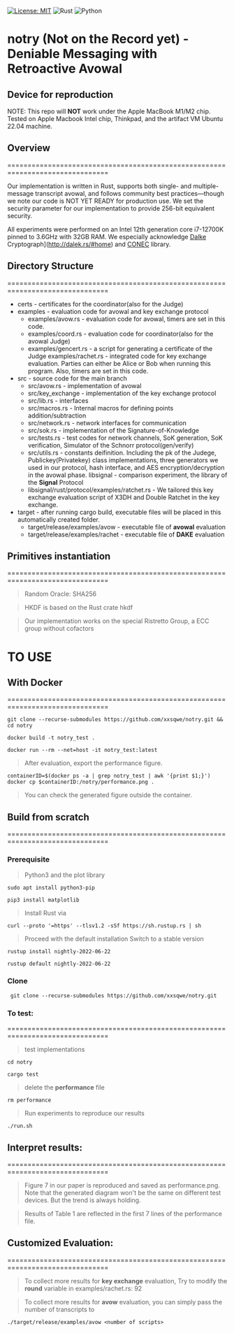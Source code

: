 [![License: MIT](https://img.shields.io/badge/License-MIT-yellow.svg)](https://opensource.org/licenses/MIT)
![Rust](https://img.shields.io/badge/rust-%23000000.svg?style=for-the-badge&logo=rust&logoColor=white)
![Python](https://img.shields.io/badge/python-3670A0?style=for-the-badge&logo=python&logoColor=ffdd54)


# notry (Not on the Record yet) - Deniable Messaging with Retroactive Avowal

## Device for reproduction
NOTE: This repo will **NOT** work under the Apple MacBook M1/M2 chip. 
Tested on Apple Macbook Intel chip, Thinkpad, and the artifact VM Ubuntu 22.04 machine.
## Overview
===============================================================================

Our implementation is written in Rust, supports both single- and
multiple-message transcript avowal, and follows community best
practices—though we note our code is NOT YET READY for production
use. We set the security parameter for our implementation to provide 256-bit equivalent security. 

All experiments were performed on an Intel 12th generation core i7-12700K pinned to 3.6GHz with
32GB RAM.
We especially acknowledge [Dalke](http://dalek.rs/#home) Cryptograph](http://dalek.rs/#home) and [CONEC](https://github.com/kwantam/conec) library.

## Directory Structure
===============================================================================
- certs - certificates for the coordinator(also for the Judge)
-  examples - evaluation code for avowal and key exchange protocol
     - examples/avow.rs - evaluation code for avowal, timers are set in this code.
     - examples/coord.rs - evaluation code for coordinator(also for the avowal Judge)
     - examples/gencert.rs - a script for generating a certificate of the Judge
examples/rachet.rs - integrated code for key exchange evaluation. Parties can either be Alice or Bob when running this program. Also, timers are set in this code.
- src - source code for the main branch
     - src/avow.rs - implementation of avowal
     - src/key_exchange - implementation of the key exchange protocol
     - src/lib.rs - interfaces
     - src/macros.rs - Internal macros for defining points addition/subtraction
     - src/network.rs - network interfaces for communication
     - src/sok.rs - implementation of the Signature-of-Knowledge
     - src/tests.rs - test codes for network channels, SoK generation, SoK verification, Simulator of the Schnorr protocol(gen/verify)
     - src/utils.rs - constants deifinition. Including the pk of the Judege, Publickey(Privatekey) class implementations, three generators we used in our protocol, hash interface, and AES encryption/decryption in the avowal phase.
libsignal - comparison experiment, the library of the **Signal** Protocol
     - libsignal/rust/protocol/examples/ratchet.rs - We tailored this key exchange evaluation script of X3DH and Double Ratchet in the key exchange.
- target - after running cargo build, executable files will be placed in this automatically created folder.
     - target/release/examples/avow - executable file of **avowal** evaluation
     - target/release/examples/rachet - executable file of **DAKE** evaluation

## Primitives instantiation
===============================================================================

> Random Oracle: SHA256

> HKDF is based on the Rust crate hkdf

> Our implementation works on the special Ristretto Group, a ECC group without cofactors
# TO USE
## With Docker
===============================================================================
```
git clone --recurse-submodules https://github.com/xxsqwe/notry.git && cd notry
```
```
docker build -t notry_test .
```
```
docker run --rm --net=host -it notry_test:latest
```
> After evaluation, export the performance figure.
```
containerID=$(docker ps -a | grep notry_test | awk '{print $1;}')
docker cp $containerID:/notry/performance.png .
```
> You can check the generated figure outside the container.
## Build from scratch 
===============================================================================
### Prerequisite
> Python3 and the plot library

```
sudo apt install python3-pip
```
```
pip3 install matplotlib
``` 

> Install Rust via 
```
curl --proto '=https' --tlsv1.2 -sSf https://sh.rustup.rs | sh
```
> Proceed with the default installation
> Switch to a stable version
```
rustup install nightly-2022-06-22
```
```
rustup default nightly-2022-06-22
```
### Clone
```
 git clone --recurse-submodules https://github.com/xxsqwe/notry.git
```
### To test:
===============================================================================


> test implementations
```
cd notry
```
```
cargo test
```
> delete the  **performance** file
```
rm performance
```
> Run experiments to reproduce our results 
```
./run.sh
```

## Interpret results:
===============================================================================
> Figure 7 in our paper is reproduced and saved as performance.png. Note that the generated diagram won't be the same on different test devices. But the trend is always holding.

> Results of Table 1 are reflected in the first 7 lines of the performance file.

## Customized Evaluation:
===============================================================================
> To collect more results for **key exchange** evaluation, Try to modify the **round** variable in examples/rachet.rs: 92

> To collect more results for **avow** evaluation, you can simply pass the number of transcripts to 
```
./target/release/examples/avow <number of scripts>
```
